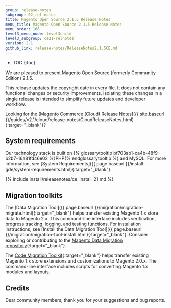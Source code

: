 ```yaml
---
group: release-notes
subgroup: 02_rel-notes
title: Magento Open Source 2.1.5 Release Notes
menu_title: Magento Open Source 2.1.5 Release Notes
menu_order: 166
level3_menu_node: level3child
level3_subgroup: ce21-relnotes 
version: 2.1
github_link: release-notes/ReleaseNotes2.1.5CE.md
---
```


*	TOC
{:toc}

We are pleased to present Magento Open Source (formerly Community Edition) 2.1.5. 

<div class="bs-callout bs-callout-warning" markdown="1">
This release updates the copyright date in every file. It does not contain any functional changes or security improvements. Isolating these changes in a single release is intended to simplify future updates and developer workflow.
</div>


Looking for the [Magento Commerce (Cloud) Release Notes]({{ site.baseurl }}/guides/v2.1/cloud/release-notes/CloudReleaseNotes.html){:target="_blank"}?


## System requirements
Our technology stack is built on {% glossarytooltip bf703ab1-ca4b-48f9-b2b7-16a81fd46e02 %}PHP{% endglossarytooltip %} and MySQL. For more information, see
[System Requirements]({{ page.baseurl }}/install-gde/system-requirements.html){:target="_blank"}.


{% include install/releasenotes/ce_install_21.md %}



## Migration toolkits
The [Data Migration Tool]({{ page.baseurl }}/migration/migration-migrate.html){:target="_blank"} helps transfer existing Magento 1.x store data to Magento 2.x. This command-line interface includes verification, progress tracking, logging, and testing functions. For installation instructions, see  [Install the Data Migration Tool]({{ page.baseurl }}/migration/migration-tool-install.html){:target="_blank"}. Consider exploring or contributing to the [ Magento Data Migration repository](https://github.com/magento/data-migration-tool){:target="_blank"}.

The [Code Migration Toolkit](https://github.com/magento/code-migration){:target="_blank"} helps transfer existing Magento 1.x store extensions and customizations to Magento 2.0.x. The command-line interface includes scripts for converting Magento 1.x modules and layouts.

## Credits
Dear community members, thank you for your suggestions and bug reports. 

